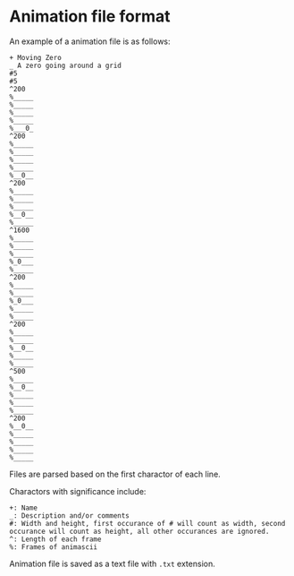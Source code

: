 # Animation file format

An example of a animation file is as follows:

```text
+ Moving Zero
_ A zero going around a grid
#5
#5
^200
%_____
%_____
%_____
%_____
%___0_
^200
%_____
%_____
%_____
%_____
%__0__
^200
%_____
%_____
%_____
%__0__
%_____
^1600
%_____
%_____
%_____
%_0___
%_____
^200
%_____
%_____
%_0___
%_____
%_____
^200
%_____
%_____
%__0__
%_____
%_____
^500
%_____
%__0__
%_____
%_____
%_____
^200
%__0__
%_____
%_____
%_____
%_____
```

Files are parsed based on the first charactor of each line.

Charactors with significance include:
```text
+: Name
_: Description and/or comments
#: Width and height, first occurance of # will count as width, second occurance will count as height, all other occurances are ignored.
^: Length of each frame
%: Frames of animascii
```
Animation file is saved as a text file with `.txt` extension.
